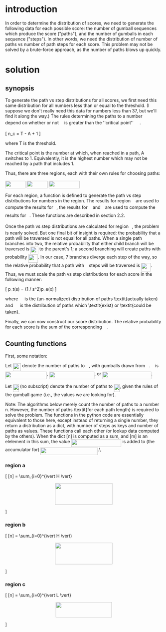 
# introduction
In order to determine the distribution of scores, we need to generate the following data for each possible score: the number of gumball sequences which produce the score ("paths"), and the number of gumballs in each sequence ("steps"). In other words, we need the distribution of number of paths vs number of path steps for each score. This problem may not be solved by a brute-force approach, as the number of paths blows up quickly. 

# solution
## synopsis
To generate the path vs step distributions for all scores, we first need this same distribution for all numbers less than or equal to the threshold. (I suppose we don't really need this data for numbers less than 37, but we'll find it along the way.) The rules determining the paths to a number <img src="https://rawgit.com/eeshugerman/sum7die/None/svgs/55a049b8f161ae7cfeb0197d75aff967.svg?invert_in_darkmode" align=middle width=9.830040000000002pt height=14.102549999999994pt/> depend on whether or not <img src="https://rawgit.com/eeshugerman/sum7die/None/svgs/55a049b8f161ae7cfeb0197d75aff967.svg?invert_in_darkmode" align=middle width=9.830040000000002pt height=14.102549999999994pt/> is greater than the ''critical point'' <img src="https://rawgit.com/eeshugerman/sum7die/None/svgs/11f29671c9a023d84560a9a7ca22d779.svg?invert_in_darkmode" align=middle width=15.682755000000002pt height=14.102549999999994pt/>.

\[ n_c = T - A + 1 \]

where T is the threshold.


The critical point is the number at which, when reached in a path, A switches to 1. Equivalently, it is the highest number which may not be reached by a path that includes 1.

Thus, there are three regions, each with their own rules for choosing paths:



<img src="https://github.com/eeshugerman/sum7die/blob/master/svgs/6ef6232f98cea5faa9ac83829cfea318.svg?invert_in_darkmode" align=middle width=65.259975pt height=24.56552999999997pt/>

<img src="https://rawgit.com/eeshugerman/sum7die/None/svgs/138644dfd1adcf3497eaa74a981ebaa8.svg?invert_in_darkmode" align=middle width=67.296735pt height=24.56552999999997pt/>

<img src="https://rawgit.com/eeshugerman/sum7die/None/svgs/c4a38fa577a79d548a77db6057a23263.svg?invert_in_darkmode" align=middle width=98.18952pt height=24.56552999999997pt/>


For each region, a function is defined to generate the path vs step distributions for numbers in the region. The results for region <img src="https://rawgit.com/eeshugerman/sum7die/None/svgs/44bc9d542a92714cac84e01cbbb7fd61.svg?invert_in_darkmode" align=middle width=8.656725000000002pt height=14.102549999999994pt/> are used to compute the results for <img src="https://rawgit.com/eeshugerman/sum7die/None/svgs/4bdc8d9bcfb35e1c9bfb51fc69687dfc.svg?invert_in_darkmode" align=middle width=7.028488500000004pt height=22.745910000000016pt/>, the results for <img src="https://rawgit.com/eeshugerman/sum7die/None/svgs/44bc9d542a92714cac84e01cbbb7fd61.svg?invert_in_darkmode" align=middle width=8.656725000000002pt height=14.102549999999994pt/> and <img src="https://rawgit.com/eeshugerman/sum7die/None/svgs/4bdc8d9bcfb35e1c9bfb51fc69687dfc.svg?invert_in_darkmode" align=middle width=7.028488500000004pt height=22.745910000000016pt/> are used to compute the results for <img src="https://rawgit.com/eeshugerman/sum7die/None/svgs/3e18a4a28fdee1744e5e3f79d13b9ff6.svg?invert_in_darkmode" align=middle width=7.087278000000003pt height=14.102549999999994pt/>. These functions are described in section 2.2.

Once the path vs step distributions are calculated for region <img src="https://rawgit.com/eeshugerman/sum7die/None/svgs/3e18a4a28fdee1744e5e3f79d13b9ff6.svg?invert_in_darkmode" align=middle width=7.087278000000003pt height=14.102549999999994pt/>, the problem is nearly solved. But one final bit of insight is required: the probability that a path will be traversed is not equal for all paths. When a single path branches into two, the relative probability that either child branch will be traversed is <img src="https://rawgit.com/eeshugerman/sum7die/None/svgs/d5d5564ce0bb9999695f32da6ba7af42.svg?invert_in_darkmode" align=middle width=24.56553pt height=24.56552999999997pt/> to the parent's 1; a second branching will create paths with probability <img src="https://rawgit.com/eeshugerman/sum7die/None/svgs/5b86d915fa363500989d7ece86014d29.svg?invert_in_darkmode" align=middle width=31.093590000000003pt height=26.70657pt/>. In our case, 7 branches diverge each step of the way, so the relative probability that a path with <img src="https://rawgit.com/eeshugerman/sum7die/None/svgs/6f9bad7347b91ceebebd3ad7e6f6f2d1.svg?invert_in_darkmode" align=middle width=7.676740500000004pt height=14.102549999999994pt/> steps will be traversed is <img src="https://rawgit.com/eeshugerman/sum7die/None/svgs/af90f00d3127ec87bada29ec3726e088.svg?invert_in_darkmode" align=middle width=30.58176pt height=26.70657pt/>. Thus, we must scale the path vs step distributions for each score in the following manner:

\[ p_t(s) = (1 / s^2)p_e(x) \]

where <img src="https://rawgit.com/eeshugerman/sum7die/None/svgs/fb71038316827ef9d7cbe35f7b614d4c.svg?invert_in_darkmode" align=middle width=13.186965000000002pt height=14.102549999999994pt/> is the (un-normalized) distribution of paths \textit{actually taken} and <img src="https://rawgit.com/eeshugerman/sum7die/None/svgs/4235d7a9f2ef9e47837093380da6376a.svg?invert_in_darkmode" align=middle width=14.453340000000003pt height=14.102549999999994pt/> is the distribution of paths which \textit{exist} or \textit{could be taken}.

Finally, we can now construct our score distribution. The relative probability for each score is the sum of the corresponding <img src="https://rawgit.com/eeshugerman/sum7die/None/svgs/fb71038316827ef9d7cbe35f7b614d4c.svg?invert_in_darkmode" align=middle width=13.186965000000002pt height=14.102549999999994pt/>.

## Counting functions

First, some notation:


Let <img src="https://rawgit.com/eeshugerman/sum7die/None/svgs/138e3040a04be5fff2963b435b67c923.svg?invert_in_darkmode" align=middle width=25.728780000000004pt height=24.56552999999997pt/> denote the number of paths to <img src="https://rawgit.com/eeshugerman/sum7die/None/svgs/55a049b8f161ae7cfeb0197d75aff967.svg?invert_in_darkmode" align=middle width=9.830040000000002pt height=14.102549999999994pt/>, with gumballs drawn from <img src="https://rawgit.com/eeshugerman/sum7die/None/svgs/3cf4fbd05970446973fc3d9fa3fe3c41.svg?invert_in_darkmode" align=middle width=8.398995000000005pt height=14.102549999999994pt/>. <img src="https://rawgit.com/eeshugerman/sum7die/None/svgs/3cf4fbd05970446973fc3d9fa3fe3c41.svg?invert_in_darkmode" align=middle width=8.398995000000005pt height=14.102549999999994pt/> is <img src="https://rawgit.com/eeshugerman/sum7die/None/svgs/1b16165ec13522209f4bb000597661b0.svg?invert_in_darkmode" align=middle width=133.13767499999997pt height=24.56552999999997pt/>, <img src="https://rawgit.com/eeshugerman/sum7die/None/svgs/51132181a078db5176cb6fc6509a7c02.svg?invert_in_darkmode" align=middle width=145.12971000000002pt height=24.56552999999997pt/>, or <img src="https://rawgit.com/eeshugerman/sum7die/None/svgs/3686a69eb488dedb301218b9f7cd832f.svg?invert_in_darkmode" align=middle width=156.730365pt height=24.56552999999997pt/>.



Let <img src="https://rawgit.com/eeshugerman/sum7die/None/svgs/e56c228e9cc317db54aad972ab7f99e9.svg?invert_in_darkmode" align=middle width=18.92847pt height=24.56552999999997pt/> (no subscript) denote the number of paths to <img src="https://rawgit.com/eeshugerman/sum7die/None/svgs/e56c228e9cc317db54aad972ab7f99e9.svg?invert_in_darkmode" align=middle width=18.92847pt height=24.56552999999997pt/>, given the rules of the gumball game (i.e., the values we are looking for).



Note: The algorithms below merely count the number of paths to a number n. However, the number of paths \textit{for each path length} is required to solve the problem. The functions in the python code are essentially equivalent to those here, except instead of returning a single number, they return a distribution as a dict, with number of steps as keys and number of paths as values. These functions call each other (or lookup data computed by the others). When the dict [n] is computed as a sum, and [m] is an elelement in this sum, the value <img src="https://rawgit.com/eeshugerman/sum7die/None/svgs/21f4687e6d54c9fdbda51c0e7f3aa78e.svg?invert_in_darkmode" align=middle width=160.00759499999998pt height=24.56552999999997pt/> is added to (the accumulator for) <img src="https://rawgit.com/eeshugerman/sum7die/None/svgs/ff84d120c6d5a359939d87740cff47f3.svg?invert_in_darkmode" align=middle width=183.690045pt height=24.56552999999997pt/>.\\ 

### region a



\[
	[n] = \sum_{i=0}^{\vert H \vert}
		<p align="center"><img src="https://rawgit.com/eeshugerman/sum7die/None/svgs/c8e46703012914262fdcd5df28ef1742.svg?invert_in_darkmode" align=middle width=183.3282pt height=68.9865pt/></p>
\]

### region b


\[
	[n] = \sum_{i=0}^{\vert H \vert}
		<p align="center"><img src="https://rawgit.com/eeshugerman/sum7die/None/svgs/c8e46703012914262fdcd5df28ef1742.svg?invert_in_darkmode" align=middle width=183.3282pt height=68.9865pt/></p>
\]

### region c


\[
	[n] = \sum_{i=0}^{\vert L \vert}
		<p align="center"><img src="https://rawgit.com/eeshugerman/sum7die/None/svgs/a686da01134a7dff040d8550eabed055.svg?invert_in_darkmode" align=middle width=180.67005pt height=49.131389999999996pt/></p>
\]
